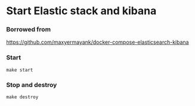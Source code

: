 # Start Elastic stack and kibana

### Borrowed from
https://github.com/maxyermayank/docker-compose-elasticsearch-kibana

### Start
```
make start
```

### Stop and destroy
```
make destroy
```